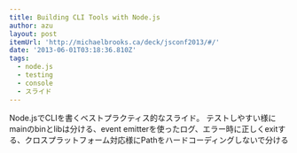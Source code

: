 ```yaml
---
title: Building CLI Tools with Node.js
author: azu
layout: post
itemUrl: 'http://michaelbrooks.ca/deck/jsconf2013/#/'
date: '2013-06-01T03:18:36.810Z'
tags:
  - node.js
  - testing
  - console
  - スライド
---
```

Node.jsでCLIを書くベストプラクティス的なスライド。
テストしやすい様にmainのbinとlibは分ける、event emitterを使ったログ、エラー時に正しくexitする、クロスプラットフォーム対応様にPathをハードコーディングしないで分ける
